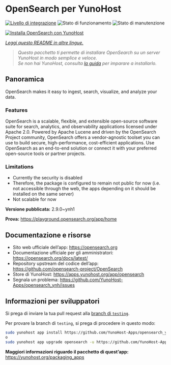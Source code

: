 <!--
N.B.: Questo README è stato automaticamente generato da <https://github.com/YunoHost/apps/tree/master/tools/readme_generator>
NON DEVE essere modificato manualmente.
-->

# OpenSearch per YunoHost

[![Livello di integrazione](https://dash.yunohost.org/integration/opensearch.svg)](https://dash.yunohost.org/appci/app/opensearch) ![Stato di funzionamento](https://ci-apps.yunohost.org/ci/badges/opensearch.status.svg) ![Stato di manutenzione](https://ci-apps.yunohost.org/ci/badges/opensearch.maintain.svg)

[![Installa OpenSearch con YunoHost](https://install-app.yunohost.org/install-with-yunohost.svg)](https://install-app.yunohost.org/?app=opensearch)

*[Leggi questo README in altre lingue.](./ALL_README.md)*

> *Questo pacchetto ti permette di installare OpenSearch su un server YunoHost in modo semplice e veloce.*  
> *Se non hai YunoHost, consulta [la guida](https://yunohost.org/install) per imparare a installarlo.*

## Panoramica

OpenSearch makes it easy to ingest, search, visualize, and analyze your data.

### Features

OpenSearch is a scalable, flexible, and extensible open-source software suite for search, analytics, and observability applications licensed under Apache 2.0. Powered by Apache Lucene and driven by the OpenSearch Project community, OpenSearch offers a vendor-agnostic toolset you can use to build secure, high-performance, cost-efficient applications. Use OpenSearch as an end-to-end solution or connect it with your preferred open-source tools or partner projects.

### Limitations

- Currently the security is disabled
- Therefore, the package is configured to remain not public for now (i.e. not accessible through the web, the apps depending on it should be installed on the same server)
- Not scalable for now


**Versione pubblicata:** 2.9.0~ynh1

**Prova:** <https://playground.opensearch.org/app/home>
## Documentazione e risorse

- Sito web ufficiale dell’app: <https://opensearch.org>
- Documentazione ufficiale per gli amministratori: <https://opensearch.org/docs/latest/>
- Repository upstream del codice dell’app: <https://github.com/opensearch-project/OpenSearch>
- Store di YunoHost: <https://apps.yunohost.org/app/opensearch>
- Segnala un problema: <https://github.com/YunoHost-Apps/opensearch_ynh/issues>

## Informazioni per sviluppatori

Si prega di inviare la tua pull request alla [branch di `testing`](https://github.com/YunoHost-Apps/opensearch_ynh/tree/testing).

Per provare la branch di `testing`, si prega di procedere in questo modo:

```bash
sudo yunohost app install https://github.com/YunoHost-Apps/opensearch_ynh/tree/testing --debug
o
sudo yunohost app upgrade opensearch -u https://github.com/YunoHost-Apps/opensearch_ynh/tree/testing --debug
```

**Maggiori informazioni riguardo il pacchetto di quest’app:** <https://yunohost.org/packaging_apps>
